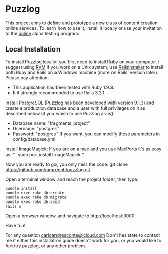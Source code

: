 # Puzzlog
This project aims to define and prototype a new class of content creation online services.
To learn how to use it, install it locally or use your invitation to the [online] alpha testing program.

## Local Installation
To install Puzzlog locally, you first need to install Ruby on your computer. I suggest using [RVM] if you work on a Unix system, use [RailsInstaller] to install both Ruby and Rails on a Windows machine (more on Rails' version later).
Please pay attention: 
* This application has been tested with Ruby 1.9.3.
* It it strongly recommended to use Rails 3.2.1.

Install PostgreSQL (Puzzlog has been developed with version 9.1.3) and create a production database and a user with full privileges on it as described below (if you whish to use Puzzlog as-is):
* Database name: "fragments_project"
* Username: "postgres"
* Password: "postgres"
If you want, you can modify these parameters in config/database.yml

Install [ImageMagick]:
If you are on a mac and you use MacPorts it's as easy as:
'''
sudo port install ImageMagick
'''

Now you are ready to go, you only miss the code:
	git clone https://github.com/mrgreenh/puzzlog.git

Open a terminal window and reach the project folder, then type:
```
bundle install
bundle exec rake db:create
bundle exec rake db:migrate
bundle exec rake db:seed
rails s
```

Open a browser window and navigate to
	http://localhost:3000
	
Have fun!

For any question carloandreaconte@icloud.com
Don't hesistate to contact me if either this installation guide doesn't work for you, or you would like to fork/try puzzlog, or any other problem.

[online]: http://puzzlog.herokuapp.com
[RVM]: https://rvm.io/rvm/install/
[RailsInstaller]: http://railsinstaller.org
[ImageMagick]: http://www.imagemagick.org/script/binary-releases.php#macosx